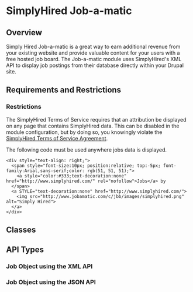 # SimplyHired Job-a-matic

## Overview

Simply Hired Job-a-matic is a great way to earn additional revenue from your
existing website and provide valuable content for your users with a free hosted
job board. The Job-a-matic module uses SimplyHired's XML API to display job
postings from their database directly within your Drupal site.

## Requirements and Restrictions

### Restrictions

The SimplyHired Terms of Service requires that an attribution be displayed on
any page that contains SimplyHired data. This can be disabled in the module
configuration, but by doing so, you knowingly violate the
[SimplyHired Terms of Service Agreement](www.jobamatic.com/jbb-static/terms-of-service).

The following code must be used anywhere jobs data is displayed.

    <div style="text-align: right;">
      <span style="font-size:10px; position:relative; top:-5px; font-family:Arial,sans-serif;color: rgb(51, 51, 51);">
        <a style="color:#333;text-decoration:none" href="http://www.simplyhired.com/" rel="nofollow">Jobs</a> by
      </span>
      <a STYLE="text-decoration:none" href="http://www.simplyhired.com/">
        <img src="http://www.jobamatic.com/c/jbb/images/simplyhired.png" alt="Simply Hired">
      </a>
    </div>

## Classes

## API Types

### Job Object using the XML API

### Job Object using the JSON API

